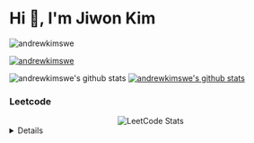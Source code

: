 # Hi 👋, I'm Jiwon Kim

<p align="left"> <img src="https://komarev.com/ghpvc/?username=andrewkimswe&label=Profile%20views&color=0e75b6&style=flat" alt="andrewkimswe" /> </p>
<p align="left"> <a href="https://github.com/ryo-ma/github-profile-trophy"><img src="https://github-profile-trophy.vercel.app/?username=andrewkimswe" alt="andrewkimswe" /></a> </p>

![andrewkimswe's github stats](https://github-readme-stats.vercel.app/api?username=andrewkimswe&show_icons=true)
[![andrewkimswe's github stats](https://github-readme-stats.vercel.app/api/top-langs/?username=andrewkimswe&show_icons=true&hide_border=true&title_color=004386&icon_color=004386&layout=compact)](https://github.com/andrewkimswe)

### Leetcode
<div align="center">
  <img src="https://leetcode.card.workers.dev/andrewkimswe?theme=auto&font=baloo&extension=null" alt="LeetCode Stats">
</div>

<details>
  
  <p>📫 How to reach me <strong>andrewkimswe@gmail.com</strong></p>
  
  <p align="left">
    <a href="https://www.linkedin.com/in/jiwon-kim-867334285/" target="blank"><img align="center" src="https://raw.githubusercontent.com/rahuldkjain/github-profile-readme-generator/master/src/images/icons/Social/linked-in-alt.svg" alt="jiwon kim" height="30" width="40" /></a>
    <a href="https://instagram.com/jiwon__nn" target="blank"><img align="center" src="https://raw.githubusercontent.com/rahuldkjain/github-profile-readme-generator/master/src/images/icons/Social/instagram.svg" alt="jiwon__nn" height="30" width="40" /></a>
    
  </p>
</details>

